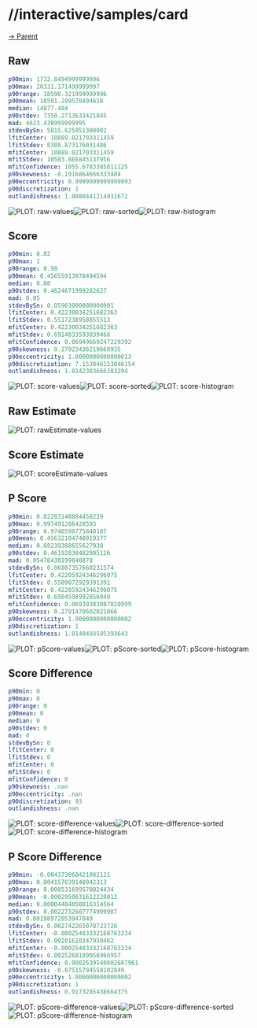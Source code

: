 
# //interactive/samples/card

[→ Parent](../..)


## Raw


```yaml
p90min: 1732.8494999999996
p90max: 20331.171499999997
p90range: 18598.321999999996
p90mean: 10591.299578494618
median: 14877.484
p90stdev: 7350.2713633421845
mad: 4623.438999999995
stdevBySn: 5815.625051300002
lfitCenter: 10889.021703311459
lfitStdev: 8380.873176031486
mfitCenter: 10889.021703311459
mfitStdev: 10503.866845137956
mfitConfidence: 1055.6783385811125
p90skewness: -0.1916864666333484
p90eccentricity: 0.9999999999999993
p90discretization: 1
outlandishness: 1.0080441214931672

```

![PLOT: raw-values](./raw/values.svg)![PLOT: raw-sorted](./raw/sorted.svg)![PLOT: raw-histogram](./raw/histogram.svg)
## Score


```yaml
p90min: 0.02
p90max: 1
p90range: 0.98
p90mean: 0.45655913978494594
median: 0.08
p90stdev: 0.4624071999282627
mad: 0.05
stdevBySn: 0.05963000000000001
lfitCenter: 0.42230034251682363
lfitStdev: 0.5517238958855513
mfitCenter: 0.42230034251682363
mfitStdev: 0.6914833593039466
mfitConfidence: 0.06949669247229392
p90skewness: 0.27923436219668935
p90eccentricity: 1.0000000000000013
p90discretization: 7.153846153846154
outlandishness: 1.0142383666383294

```

![PLOT: score-values](./score/values.svg)![PLOT: score-sorted](./score/sorted.svg)![PLOT: score-histogram](./score/histogram.svg)
## Raw Estimate

![PLOT: rawEstimate-values](./rawEstimate/values.svg)
## Score Estimate

![PLOT: scoreEstimate-values](./scoreEstimate/values.svg)
## P Score


```yaml
p90min: 0.02283140884458229
p90max: 0.997491286428593
p90range: 0.9746598775840107
p90mean: 0.45632104740919377
median: 0.08239388655627938
p90stdev: 0.46192830482005126
mad: 0.05478430199840878
stdevBySn: 0.06807357660231574
lfitCenter: 0.42205924346296075
lfitStdev: 0.5509072929391391
mfitCenter: 0.42205924346296075
mfitStdev: 0.6904598992856048
mfitConfidence: 0.06939383087020999
p90skewness: 0.2791470602021866
p90eccentricity: 1.0000000000000002
p90discretization: 1
outlandishness: 1.0140493595393643

```

![PLOT: pScore-values](./pScore/values.svg)![PLOT: pScore-sorted](./pScore/sorted.svg)![PLOT: pScore-histogram](./pScore/histogram.svg)
## Score Difference


```yaml
p90min: 0
p90max: 0
p90range: 0
p90mean: 0
median: 0
p90stdev: 0
mad: 0
stdevBySn: 0
lfitCenter: 0
lfitStdev: 0
mfitCenter: 0
mfitStdev: 0
mfitConfidence: 0
p90skewness: .nan
p90eccentricity: .nan
p90discretization: 93
outlandishness: .nan

```

![PLOT: score-difference-values](./score-difference/values.svg)![PLOT: score-difference-sorted](./score-difference/sorted.svg)![PLOT: score-difference-histogram](./score-difference/histogram.svg)
## P Score Difference


```yaml
p90min: -0.004373860421082121
p90max: 0.004157839148942313
p90range: 0.008531699570024434
p90mean: -0.0002950631612220012
median: 0.00004404050816314564
p90stdev: 0.0022732607774909987
mad: 0.00198972053947849
stdevBySn: 0.002742265078723726
lfitCenter: -0.00025483332168763334
lfitStdev: 0.00201610347950462
mfitCenter: -0.00025483332168763334
mfitStdev: 0.0025268109956966957
mfitConfidence: 0.0002539540602687961
p90skewness: -0.07515794558102849
p90eccentricity: 1.0000000000000002
p90discretization: 1
outlandishness: 0.9173295438664375

```

![PLOT: pScore-difference-values](./pScore-difference/values.svg)![PLOT: pScore-difference-sorted](./pScore-difference/sorted.svg)![PLOT: pScore-difference-histogram](./pScore-difference/histogram.svg)